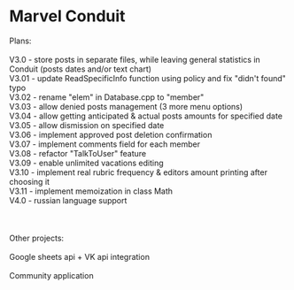 # Marvel Conduit

Plans:\
\
V3.0 - store posts in separate files, while leaving general statistics in Conduit (posts dates and/or text chart)\
V3.01 - update ReadSpecificInfo function using policy and fix "didn't found" typo\
V3.02 - rename "elem" in Database.cpp to "member"\
V3.03 - allow denied posts management (3 more menu options)\
V3.04 - allow getting anticipated & actual posts amounts for specified date\
V3.05 - allow dismission on specified date\
V3.06 - implement approved post deletion confirmation\
V3.07 - implement comments field for each member\
V3.08 - refactor "TalkToUser" feature\
V3.09 - enable unlimited vacations editing\
V3.10 - implement real rubric frequency & editors amount printing after choosing it\
V3.11 - implement memoization in class Math\
V4.0 - russian language support\
\
\
\
Other projects:\
\
Google sheets api + VK api integration\
\
Community application
